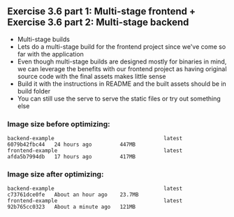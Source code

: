 ## Exercise 3.6 part 1: Multi-stage frontend + Exercise 3.6 part 2: Multi-stage backend

- Multi-stage builds
- Lets do a multi-stage build for the frontend project since we've come so far with the application
- Even though multi-stage builds are designed mostly for binaries in mind, we can leverage the benefits with our frontend project as having original source code with the final assets makes little sense
- Build it with the instructions in README and the built assets should be in build folder
- You can still use the serve to serve the static files or try out something else

### Image size before optimizing:

```console
backend-example                                   latest        6079b42fbc44   24 hours ago         447MB
frontend-example                                  latest        afda5b7994db   17 hours ago         417MB
```

### Image size after optimizing:

```console
backend-example                                   latest        c73761dce0fe   About an hour ago    23.7MB
frontend-example                                  latest        92b765cc0323   About a minute ago   121MB
```
